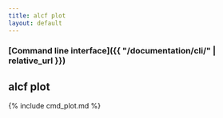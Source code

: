 ```yaml
---
title: alcf plot
layout: default
---
```


### [Command line interface]({{ "/documentation/cli/" | relative_url }})
## alcf plot

{% include cmd_plot.md %}
